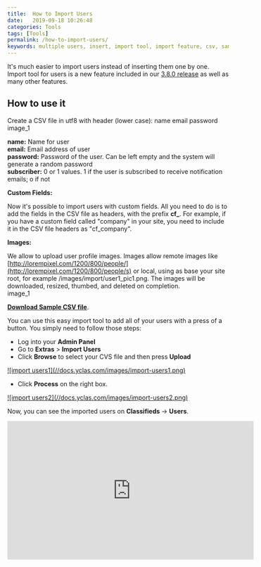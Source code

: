 ```yaml
---
title:  How to Import Users
date:   2019-09-18 10:26:48
categories: Tools
tags: [Tools]
permalink: /how-to-import-users/
keywords: multiple users, insert, import tool, import feature, csv, sample file, upload, bulk
---
```

It's much easier to import users instead of inserting them one by one. Import tool for users is a new feature included in our [3.8.0 release](https://github.com/yclas/yclas/releases/tag/3.8.0/) as well as many other features.

## How to use it

Create a CSV file in utf8 with header (lower case):
name email password image_1

**name:** Name for user<br>
**email:** Email address of user<br>
**password:** Password of the user. Can be left empty and the system will generate a random password<br>
**subscriber:** 0 or 1 values. 1 if the user is subscribed to receive notification emails; o if not<br>

**Custom Fields:**

Now it's possible to import users with custom fields. All you need to do is to add the fields in the CSV file as headers, with the prefix **cf_**. For example, if you have a custom field called "company" in your site, you need to include it in the CSV file headers as "cf_company".

**Images:**

We allow to upload user profile images. Images allow remote images like [http://lorempixel.com/1200/800/people/](http://lorempixel.com/1200/800/people/s) or local, using as base your site root, for example /images/import/user1_pic1.png. The images will be downloaded, resized, thumbed, and deleted on completion.<br>
image_1

[**Download Sample CSV file**](https://cdn.rawgit.com/yclas/yclas/master/install/samples/import/users.csv).


You can use this easy import tool to add all of your users with a press of a button. You simply need to follow those steps:

+ Log into your **Admin Panel**
+ Go to **Extras** > **Import Users**
+ Click **Browse** to select your CVS file and then press **Upload**

<a href="//docs.yclas.com/images/import-users1.png" class="thumbnail gallery-item" data-gallery>
![import users1](//docs.yclas.com/images/import-users1.png)
</a>

+ Click **Process** on the right box.

<a href="//docs.yclas.com/images/import-users2.png" class="thumbnail gallery-item" data-gallery>
![import users2](//docs.yclas.com/images/import-users2.png)
</a>

Now, you can see the imported users on **Classifieds** -> **Users**.

<iframe width="560" height="315" src="https://www.youtube.com/embed/eDjSwmS3OKk" frameborder="0" allow="accelerometer; autoplay; encrypted-media; gyroscope; picture-in-picture" allowfullscreen></iframe>



